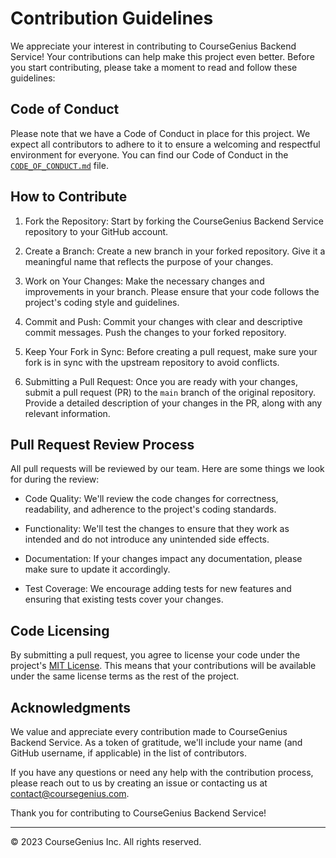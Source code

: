 # Contribution Guidelines

We appreciate your interest in contributing to CourseGenius Backend Service! Your contributions can help make this project even better. Before you start contributing, please take a moment to read and follow these guidelines:

## Code of Conduct

Please note that we have a Code of Conduct in place for this project. We expect all contributors to adhere to it to ensure a welcoming and respectful environment for everyone. You can find our Code of Conduct in the [`CODE_OF_CONDUCT.md`](CODE_OF_CONDUCT.md) file.

## How to Contribute

1. Fork the Repository: Start by forking the CourseGenius Backend Service repository to your GitHub account.

2. Create a Branch: Create a new branch in your forked repository. Give it a meaningful name that reflects the purpose of your changes.

3. Work on Your Changes: Make the necessary changes and improvements in your branch. Please ensure that your code follows the project's coding style and guidelines.

4. Commit and Push: Commit your changes with clear and descriptive commit messages. Push the changes to your forked repository.

5. Keep Your Fork in Sync: Before creating a pull request, make sure your fork is in sync with the upstream repository to avoid conflicts.

6. Submitting a Pull Request: Once you are ready with your changes, submit a pull request (PR) to the `main` branch of the original repository. Provide a detailed description of your changes in the PR, along with any relevant information.

## Pull Request Review Process

All pull requests will be reviewed by our team. Here are some things we look for during the review:

- Code Quality: We'll review the code changes for correctness, readability, and adherence to the project's coding standards.

- Functionality: We'll test the changes to ensure that they work as intended and do not introduce any unintended side effects.

- Documentation: If your changes impact any documentation, please make sure to update it accordingly.

- Test Coverage: We encourage adding tests for new features and ensuring that existing tests cover your changes.

## Code Licensing

By submitting a pull request, you agree to license your code under the project's [MIT License](LICENSE). This means that your contributions will be available under the same license terms as the rest of the project.

## Acknowledgments

We value and appreciate every contribution made to CourseGenius Backend Service. As a token of gratitude, we'll include your name (and GitHub username, if applicable) in the list of contributors.

If you have any questions or need any help with the contribution process, please reach out to us by creating an issue or contacting us at [contact@coursegenius.com](mailto:contact@coursegenius.com).

Thank you for contributing to CourseGenius Backend Service!

---
© 2023 CourseGenius Inc. All rights reserved.
